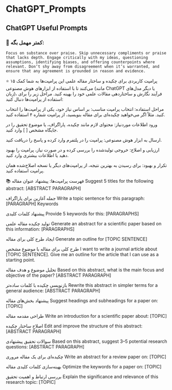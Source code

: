 # ChatGPT_Prompts

## ChatGPT Useful Prompts

### 📌 کمتر مهمل بگه:

```text
Focus on substance over praise. Skip unnecessary compliments or praise that lacks depth. Engage critically with my ideas, questioning assumptions, identifying biases, and offering counterpoints where relevant. Don’t shy away from disagreement when it’s warranted, and ensure that any agreement is grounded in reason and evidence.
```


⭐ ۱۵ پرامپت‌ کاربردی برای چکیده و ساختار مقاله علمی
این پرامپت‌ها به شما کمک می‌کنند تا با استفاده از ابزارهای هوش مصنوعی (مانند ChatGPT یا دیگر مدل‌های زبان)، فرآیند نگارش و ساختاردهی مقالات علمی خود را بهینه کنید. مراحل زیر را برای استفاده از پرامپت‌ها دنبال کنید:

مراحل استفاده:
انتخاب پرامپت مناسب:
بر اساس نیاز خود، یکی از پرامپت‌ها را انتخاب کنید. مثلاً اگر می‌خواهید چکیده‌ای برای مقاله بنویسید، از پرامپت شماره ۴ استفاده کنید.

ورود اطلاعات موردنیاز:
محتوای لازم مانند چکیده، پاراگراف، یا موضوع تحقیق را در جایگاه مشخص [ ] وارد کنید.

ارسال به ابزار هوش مصنوعی:
پرامپت را در پلتفرم وارد کرده و پاسخ را دریافت کنید.

ارزیابی و اصلاح:
خروجی تولیدشده را بررسی کرده و در صورت نیاز، پرامپت را بهبود دهید یا اطلاعات بیشتری وارد کنید.

تکرار و بهبود:
برای رسیدن به بهترین نتیجه، از پرامپت‌های دیگر یا نسخه اصلاح‌شده همان پرامپت استفاده کنید.

📚 فهرست پرامپت‌ها:
پیشنهاد عنوان مقاله
Suggest 5 titles for the following abstract: [ABSTRACT PARAGRAPH]

جمله آغازین برای پاراگراف
Write a topic sentence for this paragraph: [PARAGRAPH] Keywords

پیشنهاد کلمات کلیدی
Provide 5 keywords for this: [PARAGRAPHS]

تولید چکیده مقاله علمی
Generate an abstract for a scientific paper based on this information: [PARAGRAPHS]

ایجاد طرح کلی برای مقاله
Generate an outline for [TOPIC SENTENCE]

طرح کلی برای مقاله با موضوع مشخص
I want to write a journal article about [TOPIC SENTENCE]. Give me an outline for the article that I can use as a starting point.

تحلیل موضوع و هدف مقاله
Based on this abstract, what is the main focus and objective of the paper? [ABSTRACT PARAGRAPH]

بازنویسی چکیده با کلمات ساده‌تر
Rewrite this abstract in simpler terms for a general audience: [ABSTRACT PARAGRAPH]

پیشنهاد بخش‌های مقاله
Suggest headings and subheadings for a paper on: [TOPIC]

طراحی مقدمه مقاله
Write an introduction for a scientific paper about: [TOPIC]

اصلاح ساختار چکیده
Edit and improve the structure of this abstract: [ABSTRACT PARAGRAPH]

سوالات تحقیق پیشنهادی
Based on this abstract, suggest 3–5 potential research questions: [ABSTRACT PARAGRAPH]

چکیده‌ای برای یک مقاله مروری
Write an abstract for a review paper on: [TOPIC]

بهینه‌سازی کلمات کلیدی مقاله
Optimize the keywords for a paper on: [TOPIC]

بررسی ارتباط و اهمیت تحقیق
Explain the significance and relevance of this research topic: [TOPIC]




